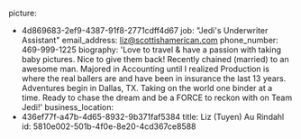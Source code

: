 picture:
  - 4d869683-2ef9-4387-91f8-2771cdff4d67
job: "Jedi's Underwriter Assistant"
email_address: liz@scottishamerican.com
phone_number: 469-999-1225
biography: 'Love to travel & have a passion with taking baby pictures.  Nice to give them back!  Recently chained (married) to an awesome man.  Majored in Accounting until I realized Production is where the real ballers are and have been in insurance the last 13 years.  Adventures begin in Dallas, TX.  Taking on the world one binder at a time.   Ready to chase the dream and be a FORCE to reckon with on Team Jedi!'
business_location:
  - 436ef77f-a47b-4d65-8932-9b371faf5384
title: Liz (Tuyen) Au Rindahl
id: 5810e002-501b-4f0e-8e20-4cd367ce8588
